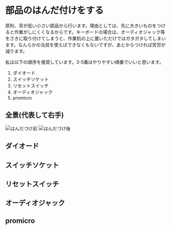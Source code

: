 # 部品のはんだ付けをする

原則、背が低い小さい部品から行います。理由としては、先に大きいものをつけると作業がしにくくなるからです。キーボードの場合は、オーディオジャック等をさきに取り付けてしまうと、作業机の上に置いただけではガタガタしてしまいます。なんらかの治具を使えばできなくもないですが、あとからつければ苦労が減ります。

私は以下の順序を推奨しています。3-5番はやりやすい順番でいいと思います。

1. ダイオード
2. スイッチソケット
3. リセットスイッチ
4. オーディオジャック
5. promicro

## 全景(代表して右手)

![はんだづけ前](./before_soldering.jpg)
![はんだづけ後](./after_soldering.jpg)



## ダイオード

## スイッチソケット

## リセットスイッチ

## オーディオジャック

## promicro

 